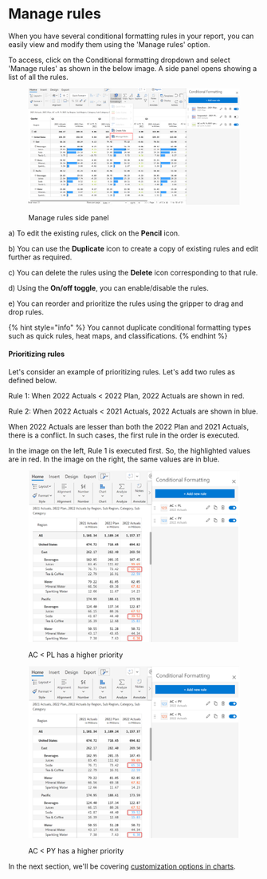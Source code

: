 # Manage rules

When you have several conditional formatting rules in your report, you can easily view and modify them using the 'Manage rules' option.&#x20;

To access, click on the Conditional formatting dropdown and select 'Manage rules' as shown in the below image. A side panel opens showing a list of all the rules.

<figure><img src="../../.gitbook/assets/Manage Rules.png" alt=""><figcaption><p>Manage rules side panel</p></figcaption></figure>

a) To edit the existing rules, click on the **Pencil** icon.

b) You can use the **Duplicate** icon to create a copy of existing rules and edit further as required.

c) You can delete the rules using the **Delete** icon corresponding to that rule.

d) Using the **On/off toggle**, you can enable/disable the rules.

e) You can reorder and prioritize the rules using the gripper to drag and drop rules.

{% hint style="info" %}
You cannot duplicate conditional formatting types such as quick rules, heat maps, and classifications.
{% endhint %}

#### Prioritizing rules

Let's consider an example of prioritizing rules. Let's add two rules as defined below.

Rule 1: When 2022 Actuals < 2022 Plan, 2022 Actuals are shown in red.

Rule 2: When 2022 Actuals < 2021 Actuals, 2022 Actuals are shown in blue.

When 2022 Actuals are lesser than both the 2022 Plan and 2021 Actuals, there is a conflict. In such cases, the first rule in the order is executed.&#x20;

In the image on the left, Rule 1 is executed first. So, the highlighted values are in red. In the image on the right, the same values are in blue.

<div>

<figure><img src="../../.gitbook/assets/CF1 (1).png" alt=""><figcaption><p>AC &#x3C; PL has a higher priority</p></figcaption></figure>

 

<figure><img src="../../.gitbook/assets/CF2 (1).png" alt=""><figcaption><p>AC &#x3C; PY has a higher priority</p></figcaption></figure>

</div>

In the next section, we'll be covering [customization options in charts](../6.-working-with-charts.md).
